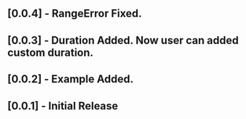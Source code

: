 ## [0.0.4] - RangeError Fixed.
## [0.0.3] - Duration Added. Now user can added custom duration.
## [0.0.2] - Example Added.
## [0.0.1] - Initial Release

 
